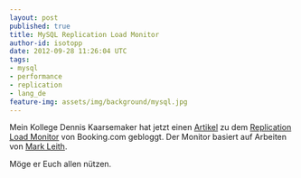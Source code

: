 ```yaml
---
layout: post
published: true
title: MySQL Replication Load Monitor
author-id: isotopp
date: 2012-09-28 11:26:04 UTC
tags:
- mysql
- performance
- replication
- lang_de
feature-img: assets/img/background/mysql.jpg
---
```

Mein Kollege Dennis Kaarsemaker hat jetzt einen 
[Artikel](//www.kaarsemaker.net/blog/2012/09/27/monitoring-replication-load-graphite/)
zu dem 
[Replication Load Monitor](http://github.com/seveas/MysqlPerfCollector)
von Booking.com gebloggt.  Der Monitor basiert auf Arbeiten von
[Mark Leith](http://www.markleith.co.uk/2012/07/24/a-mysql-replication-load-average-with-performance-schema/).

Möge er Euch allen nützen.
